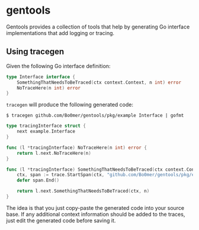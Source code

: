 # gentools

Gentools provides a collection of tools that help by generating Go interface
implementations that add logging or tracing. 

## Using tracegen

Given the following Go interface definition:

```go
type Interface interface {
	SomethingThatNeedsToBeTraced(ctx context.Context, n int) error
	NoTraceHere(n int) error
}
```

`tracegen` will produce the following generated code:

`$ tracegen github.com/Bo0mer/gentools/pkg/example Interface | gofmt`

```go
type tracingInterface struct {
	next example.Interface
}

func (l *tracingInterface) NoTraceHere(n int) error {
	return l.next.NoTraceHere(n)
}

func (l *tracingInterface) SomethingThatNeedsToBeTraced(ctx context.Context, n int) error {
	ctx, span := trace.StartSpan(ctx, "github.com/Bo0mer/gentools/pkg/example.Interface")
	defer span.End()

	return l.next.SomethingThatNeedsToBeTraced(ctx, n)
}
```

The idea is that you just copy-paste the generated code into your source base.
If any additional context information should be added to the traces, just edit
the generated code before saving it.

